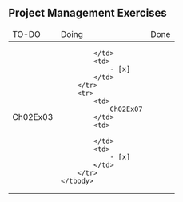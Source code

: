 

<h2>Project Management Exercises</h2>
<table>
	<thead>
		<tr>
			<td>
				TO-DO
			</td>
			<td>
				Doing
			</td>
			<td>
				Done
			</td>
		</tr>
	</thead>
	<tbody>
		<tr>
			<td>
				Ch02Ex03
			</td>
			<td>
				
			</td>
			<td>
				- [x]
			</td>
		</tr>
		<tr>
			<td>
				Ch02Ex07
			</td>
			<td>
				
			</td>
			<td>
				- [x]
			</td>
		</tr>
	</tbody>
</table>

